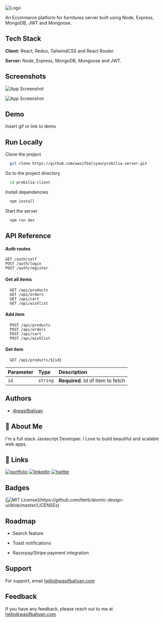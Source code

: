 ![Logo](https://res.cloudinary.com/dnboldv5r/image/upload/v1632165867/probilia/ui/Probilia_a8sxyr.png)

An Ecommerce platform for furnitures server built using Node, Express, MongoDB, JWT and Mongoose.

## Tech Stack

**Client:** React, Redux, TailwindCSS and React Router.

**Server:** Node, Express, MongoDB, Mongoose and JWT.

## Screenshots

![App Screenshot](https://res.cloudinary.com/dnboldv5r/image/upload/v1632166013/probilia/ui/Screenshot_67_yqlrrz.png)

![App Screenshot](https://res.cloudinary.com/dnboldv5r/image/upload/v1632166012/probilia/ui/Screenshot_68_eqttki.png)

## Demo

Insert gif or link to demo

## Run Locally

Clone the project

```bash
  git clone https://github.com/wasifbaliyan/probilia-server.git
```

Go to the project directory

```bash
  cd probilia-client
```

Install dependencies

```bash
  npm install
```

Start the server

```bash
  npm run dev
```

## API Reference

#### Auth routes

```http
GET /auth/self
POST /auth/login
POST /auth/register
```

#### Get all items

```http
  GET /api/products
  GET /api/orders
  GET /api/cart
  GET /api/wishlist

```

#### Add item

```http
  POST /api/products
  POST /api/orders
  POST /api/cart
  POST /api/wishlist
```

#### Get item

```http
  GET /api/products/${id}
```

| Parameter | Type     | Description                       |
| :-------- | :------- | :-------------------------------- |
| `id`      | `string` | **Required**. Id of item to fetch |

## Authors

- [@wasifbaliyan](https://www.github.com/wasifbaliyan)

## 🚀 About Me

I'm a full stack Javascript Developer. I Love to build beautiful and scalable web apps.

## 🔗 Links

[![portfolio](https://img.shields.io/badge/my_portfolio-000?style=for-the-badge&logo=ko-fi&logoColor=white)](https://wasifbaliyan.com/)
[![linkedin](https://img.shields.io/badge/linkedin-0A66C2?style=for-the-badge&logo=linkedin&logoColor=white)](https://www.linkedin.com/in/wasifbaliyan)
[![twitter](https://img.shields.io/badge/twitter-1DA1F2?style=for-the-badge&logo=twitter&logoColor=white)](https://twitter.com/wasifbaliyan)

## Badges

[![MIT License](https://img.shields.io/apm/l/atomic-design-ui.svg?)](https://github.com/tterb/atomic-design-ui/blob/master/LICENSEs)

## Roadmap

- Search feature

- Toast notifications

- Razorpay/Stripe payment integration

## Support

For support, email hello@wasifbaliyan.com

## Feedback

If you have any feedback, please reach out to me at hello@wasifbaliyan.com

